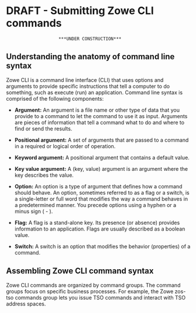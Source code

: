 # DRAFT - Submitting Zowe CLI commands

                        ***UNDER CONSTRUCTION***

## Understanding the anatomy of command line syntax

Zowe CLI is a command line interface (CLI) that uses options and arguments to provide specific instructions that tell a computer to do something, such as execute (run) an application. Command line syntax is comprised of the following components:

- **Argument:** An argument is a file name or other type of data that you provide to a command to let the command to use it as input. Arguments are pieces of information that tell a command what to do and where to find or send the results.

- **Positional argument:** A set of arguments that are passed to a command in a required or logical order of operation.

- **Keyword argument:** A positional argument that contains a default value.

- **Key value argument:** A (key, value) argument is an argument where the key describes the value.

- **Option:** An option is a type of argument that defines how a command should behave. An option, sometimes referred to as a flag or a switch, is a single-letter or full word that modifies the way a command behaves in a predetermined manner. You precede options using a hyphen or a minus sign ( - ).

- **Flag:** A flag is a stand-alone key. Its presence (or absence) provides information to an application. Flags are usually described as a boolean value.

- **Switch:** A switch is an option that modifies the behavior (properties) of a command.

## Assembling Zowe CLI command syntax 

Zowe CLI commands are organized by command groups. The command groups focus on specific business processes. For example, the Zowe zos-tso commands group lets you issue TSO commands and interact with TSO address spaces.

